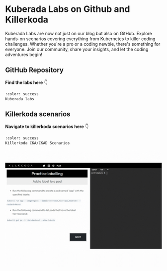 
# Kuberada Labs on Github and Killerkoda

Kuberada Labs are now not just on our blog but also on GitHub. Explore hands-on scenarios covering everything from Kubernetes to killer coding challenges. Whether you're a pro or a coding newbie, there's something for everyone. Join our community, share your insights, and let the coding adventures begin!

## GitHub Repository


**Find the labs here** 👇

```{button-link} https://github.com/kuberada/kuberada-labs
:color: success
Kuberada labs
```

## Killerkoda scenarios

**Navigate to killerkoda scenarios here** 👇

```{button-link} https://killercoda.com/kuberada
:color: success
Killerkoda CKA/CKAD Scenarios
```

![](../../og/killerkoda-kuberada.gif)